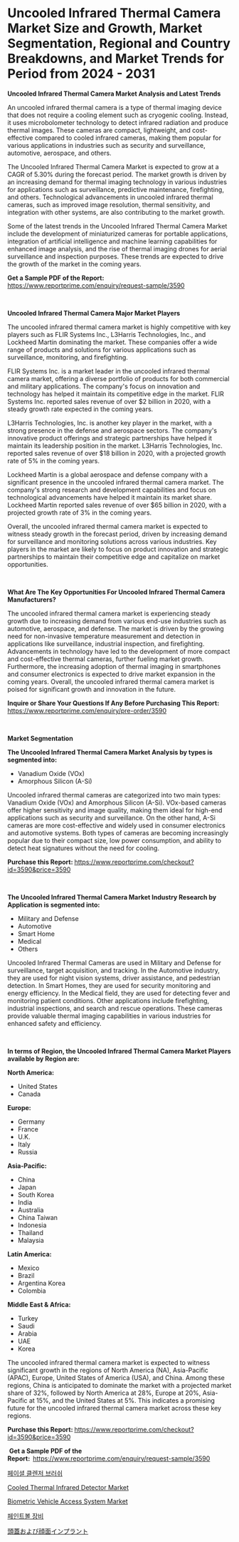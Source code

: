 <p><h1>Uncooled Infrared Thermal Camera Market Size and Growth, Market Segmentation, Regional and Country Breakdowns, and Market Trends for Period from 2024 -  2031</h1></p><p><strong>Uncooled Infrared Thermal Camera Market Analysis and Latest Trends</strong></p>
<p><p>An uncooled infrared thermal camera is a type of thermal imaging device that does not require a cooling element such as cryogenic cooling. Instead, it uses microbolometer technology to detect infrared radiation and produce thermal images. These cameras are compact, lightweight, and cost-effective compared to cooled infrared cameras, making them popular for various applications in industries such as security and surveillance, automotive, aerospace, and others.</p><p>The Uncooled Infrared Thermal Camera Market is expected to grow at a CAGR of 5.30% during the forecast period. The market growth is driven by an increasing demand for thermal imaging technology in various industries for applications such as surveillance, predictive maintenance, firefighting, and others. Technological advancements in uncooled infrared thermal cameras, such as improved image resolution, thermal sensitivity, and integration with other systems, are also contributing to the market growth.</p><p>Some of the latest trends in the Uncooled Infrared Thermal Camera Market include the development of miniaturized cameras for portable applications, integration of artificial intelligence and machine learning capabilities for enhanced image analysis, and the rise of thermal imaging drones for aerial surveillance and inspection purposes. These trends are expected to drive the growth of the market in the coming years.</p></p>
<p><strong>Get a Sample PDF of the Report:&nbsp;</strong> <a href="https://www.reportprime.com/enquiry/request-sample/3590">https://www.reportprime.com/enquiry/request-sample/3590</a></p>
<p>&nbsp;</p>
<p><strong>Uncooled Infrared Thermal Camera Major Market Players</strong></p>
<p><p>The uncooled infrared thermal camera market is highly competitive with key players such as FLIR Systems Inc., L3Harris Technologies, Inc., and Lockheed Martin dominating the market. These companies offer a wide range of products and solutions for various applications such as surveillance, monitoring, and firefighting.</p><p>FLIR Systems Inc. is a market leader in the uncooled infrared thermal camera market, offering a diverse portfolio of products for both commercial and military applications. The company's focus on innovation and technology has helped it maintain its competitive edge in the market. FLIR Systems Inc. reported sales revenue of over $2 billion in 2020, with a steady growth rate expected in the coming years.</p><p>L3Harris Technologies, Inc. is another key player in the market, with a strong presence in the defense and aerospace sectors. The company's innovative product offerings and strategic partnerships have helped it maintain its leadership position in the market. L3Harris Technologies, Inc. reported sales revenue of over $18 billion in 2020, with a projected growth rate of 5% in the coming years.</p><p>Lockheed Martin is a global aerospace and defense company with a significant presence in the uncooled infrared thermal camera market. The company's strong research and development capabilities and focus on technological advancements have helped it maintain its market share. Lockheed Martin reported sales revenue of over $65 billion in 2020, with a projected growth rate of 3% in the coming years.</p><p>Overall, the uncooled infrared thermal camera market is expected to witness steady growth in the forecast period, driven by increasing demand for surveillance and monitoring solutions across various industries. Key players in the market are likely to focus on product innovation and strategic partnerships to maintain their competitive edge and capitalize on market opportunities.</p></p>
<p>&nbsp;</p>
<p><strong>What Are The Key Opportunities For Uncooled Infrared Thermal Camera Manufacturers?</strong></p>
<p><p>The uncooled infrared thermal camera market is experiencing steady growth due to increasing demand from various end-use industries such as automotive, aerospace, and defense. The market is driven by the growing need for non-invasive temperature measurement and detection in applications like surveillance, industrial inspection, and firefighting. Advancements in technology have led to the development of more compact and cost-effective thermal cameras, further fueling market growth. Furthermore, the increasing adoption of thermal imaging in smartphones and consumer electronics is expected to drive market expansion in the coming years. Overall, the uncooled infrared thermal camera market is poised for significant growth and innovation in the future.</p></p>
<p><strong>Inquire or Share Your Questions If Any Before Purchasing This Report:</strong> <a href="https://www.reportprime.com/enquiry/pre-order/3590">https://www.reportprime.com/enquiry/pre-order/3590</a></p>
<p>&nbsp;</p>
<p><strong>Market Segmentation</strong></p>
<p><strong>The Uncooled Infrared Thermal Camera Market Analysis by types is segmented into:</strong></p>
<p><ul><li>Vanadium Oxide (VOx)</li><li>Amorphous Silicon (A-Si)</li></ul></p>
<p><p>Uncooled infrared thermal cameras are categorized into two main types: Vanadium Oxide (VOx) and Amorphous Silicon (A-Si). VOx-based cameras offer higher sensitivity and image quality, making them ideal for high-end applications such as security and surveillance. On the other hand, A-Si cameras are more cost-effective and widely used in consumer electronics and automotive systems. Both types of cameras are becoming increasingly popular due to their compact size, low power consumption, and ability to detect heat signatures without the need for cooling.</p></p>
<p><strong>Purchase this Report:&nbsp;</strong><a href="https://www.reportprime.com/checkout?id=3590&price=3590">https://www.reportprime.com/checkout?id=3590&price=3590</a></p>
<p>&nbsp;</p>
<p><strong>The Uncooled Infrared Thermal Camera Market Industry Research by Application is segmented into:</strong></p>
<p><ul><li>Military and Defense</li><li>Automotive</li><li>Smart Home</li><li>Medical</li><li>Others</li></ul></p>
<p><p>Uncooled Infrared Thermal Cameras are used in Military and Defense for surveillance, target acquisition, and tracking. In the Automotive industry, they are used for night vision systems, driver assistance, and pedestrian detection. In Smart Homes, they are used for security monitoring and energy efficiency. In the Medical field, they are used for detecting fever and monitoring patient conditions. Other applications include firefighting, industrial inspections, and search and rescue operations. These cameras provide valuable thermal imaging capabilities in various industries for enhanced safety and efficiency.</p></p>
<p>&nbsp;</p>
<p><strong>In terms of Region, the Uncooled Infrared Thermal Camera Market Players available by Region are:</strong></p>
<p>
    <p> <strong> North America: </strong>
        <ul>
            <li>United States</li>
            <li>Canada</li>
        </ul>
        </p> 
    <p> <strong> Europe: </strong>
        <ul>
            <li>Germany</li>
            <li>France</li>
            <li>U.K.</li>
            <li>Italy</li>
            <li>Russia</li>
        </ul>
        </p> 
    <p> <strong> Asia-Pacific: </strong>
        <ul>
            <li>China</li>
            <li>Japan</li>
            <li>South Korea</li>
            <li>India</li>
            <li>Australia</li>
            <li>China Taiwan</li>
            <li>Indonesia</li>
            <li>Thailand</li>
            <li>Malaysia</li>
        </ul>
        </p> 
    <p> <strong> Latin America: </strong>
        <ul>
            <li>Mexico</li>
            <li>Brazil</li>
            <li>Argentina Korea</li>
            <li>Colombia</li>
        </ul>
        </p> 
    <p> <strong> Middle East & Africa: </strong>
        <ul>
            <li>Turkey</li>
            <li>Saudi</li>
            <li>Arabia</li>
            <li>UAE</li>
            <li>Korea</li>
        </ul>
    </p>
    </p>
<p><p>The uncooled infrared thermal camera market is expected to witness significant growth in the regions of North America (NA), Asia-Pacific (APAC), Europe, United States of America (USA), and China. Among these regions, China is anticipated to dominate the market with a projected market share of 32%, followed by North America at 28%, Europe at 20%, Asia-Pacific at 15%, and the United States at 5%. This indicates a promising future for the uncooled infrared thermal camera market across these key regions.</p></p>
<p><strong>Purchase this Report: </strong><a href="https://www.reportprime.com/checkout?id=3590&price=3590">https://www.reportprime.com/checkout?id=3590&price=3590</a></p>
<p>&nbsp;<strong>Get a Sample PDF of the Report:&nbsp;&nbsp;</strong><a href="https://www.reportprime.com/enquiry/request-sample/3590">https://www.reportprime.com/enquiry/request-sample/3590</a></p>
<p><strong></strong></p>
<p><p><a href="https://github.com/fredrickeglers/Market-Research-Report-List-1/blob/main/393780813652.md">페이셜 클렌저 브러쉬</a></p><p><a href="https://github.com/Sherrillcrooksxa8i18ucf2m/Market-Research-Report-List-1/blob/main/cooled-thermal-infrared-detector-market.md">Cooled Thermal Infrared Detector Market</a></p><p><a href="https://issuu.com/reportprime-2/docs/biometric-vehicle-access-system-market-size-2030.p">Biometric Vehicle Access System Market</a></p><p><a href="https://medium.com/@abelusikowski95672023/%ED%8E%98%EC%9D%B8%ED%8A%B8%EB%B3%BC-%EC%9E%A5%EB%B9%84-%EC%8B%9C%EC%9E%A5%EC%9D%80-%EC%8B%9C%EC%9E%A5-%EC%A0%90%EC%9C%A0%EC%9C%A8-%ED%81%AC%EA%B8%B0-%EB%B0%8F-2031%EB%85%84%EA%B9%8C%EC%A7%80-%EC%98%88%EC%83%81-%EC%98%88%EC%B8%A1%EC%97%90-%EC%B4%88%EC%A0%90%EC%9D%84-%EB%A7%9E%EC%B6%A5%EB%8B%88%EB%8B%A4-6455e99b0f94">페인트볼 장비</a></p><p><a href="https://github.com/efcvopdgkdx128/Market-Research-Report-List-1/blob/main/897884114482.md">頭蓋および顔面インプラント</a></p></p>